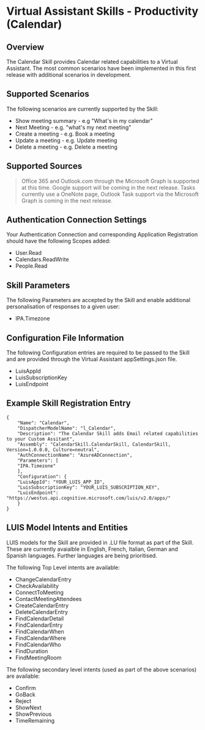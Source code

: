# Virtual Assistant Skills - Productivity (Calendar)

## Overview
The Calendar Skill provides Calendar related capabilities to a Virtual Assistant. The most common scenarios have been implemented in this first release with additional scenarios in development.

## Supported Scenarios
The following scenarios are currently supported by the Skill:

- Show meeting summary - e.g "What's in my calendar"
- Next Meeting - e.g. "what's my next meeting"
- Create a meeting - e.g. Book a meeting
- Update a meeting - e.g. Update meeting
- Delete a meeting - e.g. Delete a meeting

## Supported Sources

> Office 365 and Outlook.com through the Microsoft Graph is supported at this time. Google support will be coming in the next release.
> Tasks currently use a OneNote page, Outlook Task support via the Microsoft Graph is coming in the next release. 

## Authentication Connection Settings

Your Authentication Connection and corresponding Application Registration should have the following Scopes added:

- User.Read
- Calendars.ReadWrite
- People.Read


## Skill Parameters
The following Parameters are accepted by the Skill and enable additional personalisation of responses to a given user:
- IPA.Timezone

## Configuration File Information
The following Configuration entries are required to be passed to the Skill and are provided through the Virtual Assistant appSettings.json file.

- LuisAppId
- LuisSubscriptionKey
- LuisEndpoint

## Example Skill Registration Entry
```
{
    "Name": "Calendar",
    "DispatcherModelName": "l_Calendar",
    "Description": "The Calendar Skill adds Email related capabilities to your Custom Assitant",
    "Assembly": "CalendarSkill.CalendarSkill, CalendarSkill, Version=1.0.0.0, Culture=neutral",
    "AuthConnectionName": "AzureADConnection",
    "Parameters": [
    "IPA.Timezone"
    ],
    "Configuration": {
    "LuisAppId": "YOUR_LUIS_APP_ID",
    "LuisSubscriptionKey": "YOUR_LUIS_SUBSCRIPTION_KEY",
    "LuisEndpoint": "https://westus.api.cognitive.microsoft.com/luis/v2.0/apps/"
    }
}
```

## LUIS Model Intents and Entities
LUIS models for the Skill are provided in .LU file format as part of the Skill. These are currently avaialble in English, French, Italian, German and Spanish languages. Further languages are being prioritised.

The following Top Level intents are available:

- ChangeCalendarEntry
- CheckAvailability
- ConnectToMeeting
- ContactMeetingAttendees
- CreateCalendarEntry
- DeleteCalendarEntry
- FindCalendarDetail
- FindCalendarEntry
- FindCalendarWhen
- FindCalendarWhere
- FindCalendarWho
- FindDuration
- FindMeetingRoom

The following secondary level intents (used as part of the above scenarios) are available:

- Confirm
- GoBack
- Reject
- ShowNext
- ShowPrevious
- TimeRemaining